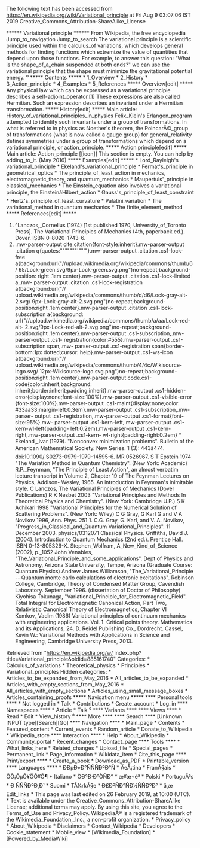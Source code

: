The following text has been accessed from https://en.wikipedia.org/wiki/Variational_principle at Fri Aug 9 03:07:06 IST 2019
Creative_Commons_Attribution-ShareAlike_License




















****** Variational principle ******
From Wikipedia, the free encyclopedia
Jump_to_navigation Jump_to_search
The variational principle is a scientific principle used within the calculus_of
variations, which develops general methods for finding functions which
extremize the value of quantities that depend upon those functions. For
example, to answer this question: "What is the shape_of_a_chain suspended at
both ends?" we can use the variational principle that the shape must minimize
the gravitational potential energy.
⁰
***** Contents *****
    * 1_Overview
    * 2_History
    * 3_Action_principle
    * 4_Examples
    * 5_References
***** Overview[edit] *****
Any physical law which can be expressed as a variational principle describes a
self-adjoint_operator.[1] These expressions are also called Hermitian. Such an
expression describes an invariant under a Hermitian transformation.
***** History[edit] *****
Main article: History_of_variational_principles_in_physics
Felix_Klein's Erlangen_program attempted to identify such invariants under a
group of transformations. In what is referred to in physics as Noether's
theorem, the PoincarÃ©_group of transformations (what is now called a gauge
group) for general_relativity defines symmetries under a group of
transformations which depend on a variational principle, or action_principle.
***** Action principle[edit] *****
Main article: Action_principle
[[icon]] This section is empty. You can help by adding_to_it. (May 2016)
***** Examples[edit] *****
    * Lord_Rayleigh's variational_principle
    * Ekeland's_variational_principle
    * Fermat's_principle in geometrical_optics
    * The principle_of_least_action in mechanics, electromagnetic_theory, and
      quantum_mechanics
    * Maupertuis'_principle in classical_mechanics
    * The Einstein_equation also involves a variational principle, the
      EinsteinâHilbert_action
    * Gauss's_principle_of_least_constraint
    * Hertz's_principle_of_least_curvature
    * Palatini_variation
    * The variational_method in quantum mechanics
    * The finite_element_method
***** References[edit] *****
   1. ^Lanczos,_Cornelius (1974) [1st published 1970, University_of_Toronto
      Press]. The Variational Principles of Mechanics (4th, paperback ed.).
      Dover. ISBN 0-8020-1743-6.
   2. .mw-parser-output cite.citation{font-style:inherit}.mw-parser-output
      .citation q{quotes:"\"""\"""'""'"}.mw-parser-output .citation .cs1-lock-
      free a{background:url("//upload.wikimedia.org/wikipedia/commons/thumb/6/
      65/Lock-green.svg/9px-Lock-green.svg.png")no-repeat;background-position:
      right .1em center}.mw-parser-output .citation .cs1-lock-limited a,.mw-
      parser-output .citation .cs1-lock-registration a{background:url("//
      upload.wikimedia.org/wikipedia/commons/thumb/d/d6/Lock-gray-alt-2.svg/
      9px-Lock-gray-alt-2.svg.png")no-repeat;background-position:right .1em
      center}.mw-parser-output .citation .cs1-lock-subscription a{background:
      url("//upload.wikimedia.org/wikipedia/commons/thumb/a/aa/Lock-red-alt-
      2.svg/9px-Lock-red-alt-2.svg.png")no-repeat;background-position:right
      .1em center}.mw-parser-output .cs1-subscription,.mw-parser-output .cs1-
      registration{color:#555}.mw-parser-output .cs1-subscription span,.mw-
      parser-output .cs1-registration span{border-bottom:1px dotted;cursor:
      help}.mw-parser-output .cs1-ws-icon a{background:url("//
      upload.wikimedia.org/wikipedia/commons/thumb/4/4c/Wikisource-logo.svg/
      12px-Wikisource-logo.svg.png")no-repeat;background-position:right .1em
      center}.mw-parser-output code.cs1-code{color:inherit;background:
      inherit;border:inherit;padding:inherit}.mw-parser-output .cs1-hidden-
      error{display:none;font-size:100%}.mw-parser-output .cs1-visible-error
      {font-size:100%}.mw-parser-output .cs1-maint{display:none;color:
      #33aa33;margin-left:0.3em}.mw-parser-output .cs1-subscription,.mw-parser-
      output .cs1-registration,.mw-parser-output .cs1-format{font-size:95%}.mw-
      parser-output .cs1-kern-left,.mw-parser-output .cs1-kern-wl-left{padding-
      left:0.2em}.mw-parser-output .cs1-kern-right,.mw-parser-output .cs1-kern-
      wl-right{padding-right:0.2em}
    * Ekeland,_Ivar (1979). "Nonconvex minimization problems". Bulletin of the
      American Mathematical Society. New Series. 1 (3): 443â474. doi:10.1090/
      S0273-0979-1979-14595-6. MR 0526967.
S T Epstein 1974 "The Variation Method in Quantum Chemistry". (New York:
Academic)
R.P._Feynman, "The Principle of Least Action", an almost verbatim lecture
transcript in Volume 2, Chapter 19 of The Feynman Lectures on Physics, Addison-
Wesley, 1965. An introduction in Feynman's inimitable style.
C Lanczos, The Variational Principles of Mechanics (Dover Publications)
R K Nesbet 2003 "Variational Principles and Methods In Theoretical Physics and
Chemistry". (New York: Cambridge U.P.)
S K Adhikari 1998 "Variational Principles for the Numerical Solution of
Scattering Problems". (New York: Wiley)
C G Gray, G Karl G and V A Novikov 1996, Ann. Phys. 251 1.
C.G. Gray, G. Karl, and V. A. Novikov, "Progress_in_Classical_and_Quantum
Variational_Principles". 11 December 2003. physics/0312071 Classical Physics.
Griffiths, David J. (2004). Introduction to Quantum Mechanics (2nd ed.).
Prentice Hall. ISBN 0-13-805326-X.
Stephen_Wolfram, A_New_Kind_of_Science (2002), p._1052
John Venables, "The_Variational_Principle_and_some_applications". Dept of
Physics and Astronomy, Arizona State University, Tempe, Arizona (Graduate
Course: Quantum Physics)
Andrew James Williamson, "The_Variational_Principle -- Quantum monte carlo
calculations of electronic excitations". Robinson College, Cambridge, Theory of
Condensed Matter Group, Cavendish Laboratory. September 1996. (dissertation of
Doctor of Philosophy)
Kiyohisa Tokunaga, "Variational_Principle_for_Electromagnetic_Field". Total
Integral for Electromagnetic Canonical Action, Part Two, Relativistic Canonical
Theory of Electromagnetics, Chapter VI
Komkov,_Vadim (1986) Variational principles of continuum mechanics with
engineering applications. Vol. 1. Critical points theory. Mathematics and its
Applications, 24. D. Reidel Publishing Co., Dordrecht.
Cassel, Kevin W.: Variational Methods with Applications in Science and
Engineering, Cambridge University Press, 2013.

Retrieved from "https://en.wikipedia.org/w/
index.php?title=Variational_principle&oldid=885161740"
Categories:
    * Calculus_of_variations
    * Theoretical_physics
    * Principles
    * Variational_principles
Hidden categories:
    * Articles_to_be_expanded_from_May_2016
    * All_articles_to_be_expanded
    * Articles_with_empty_sections_from_May_2016
    * All_articles_with_empty_sections
    * Articles_using_small_message_boxes
    * Articles_containing_proofs
***** Navigation menu *****
**** Personal tools ****
    * Not logged in
    * Talk
    * Contributions
    * Create_account
    * Log_in
**** Namespaces ****
    * Article
    * Talk
⁰
**** Variants ****
**** Views ****
    * Read
    * Edit
    * View_history
⁰
**** More ****
**** Search ****
[Unknown INPUT type][Search][Go]
**** Navigation ****
    * Main_page
    * Contents
    * Featured_content
    * Current_events
    * Random_article
    * Donate_to_Wikipedia
    * Wikipedia_store
**** Interaction ****
    * Help
    * About_Wikipedia
    * Community_portal
    * Recent_changes
    * Contact_page
**** Tools ****
    * What_links_here
    * Related_changes
    * Upload_file
    * Special_pages
    * Permanent_link
    * Page_information
    * Wikidata_item
    * Cite_this_page
**** Print/export ****
    * Create_a_book
    * Download_as_PDF
    * Printable_version
**** Languages ****
    * ÐÐµÐ»Ð°ÑÑÑÐºÐ°Ñ
    * ÄeÅ¡tina
    * FranÃ§ais
    * ÕÕ¡ÕµÕ¥ÖÕ¥Õ¶
    * Italiano
    * ÒÐ°Ð·Ð°ÒÑÐ°
    * æ¥æ¬èª
    * Polski
    * PortuguÃªs
    * Ð ÑÑÑÐºÐ¸Ð¹
    * Suomi
    * TÃ¼rkÃ§e
    * Ð£ÐºÑÐ°ÑÐ½ÑÑÐºÐ°
    * ä¸­æ
Edit_links
    * This page was last edited on 26 February 2019, at 10:00 (UTC).
    * Text is available under the Creative_Commons_Attribution-ShareAlike
      License; additional terms may apply. By using this site, you agree to the
      Terms_of_Use and Privacy_Policy. WikipediaÂ® is a registered trademark of
      the Wikimedia_Foundation,_Inc., a non-profit organization.
    * Privacy_policy
    * About_Wikipedia
    * Disclaimers
    * Contact_Wikipedia
    * Developers
    * Cookie_statement
    * Mobile_view
    * [Wikimedia_Foundation]
    * [Powered_by_MediaWiki]
